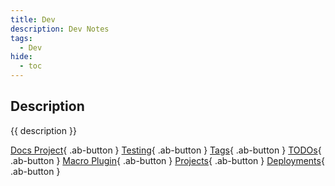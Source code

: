 ```yaml
---
title: Dev
description: Dev Notes
tags:
  - Dev
hide:
  - toc
---
```


## Description

{{ description }}

[Docs Project](../dev/projects/docs-pub/){ .ab-button }
[Testing](../dev/projects/docs-pub/testing/){ .ab-button }
[Tags](../dev/projects/docs-pub/meta/tags/){ .ab-button }
[TODOs](../dev/projects/docs-pub/meta/TaskList/){ .ab-button }
[Macro Plugin](../dev/projects/docs-pub/meta/macros/){ .ab-button }
[Projects](../dev/projects){ .ab-button }
[Deployments](../dev/deploy){ .ab-button }
